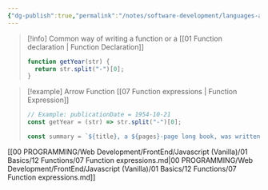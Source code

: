 ```yaml
---
{"dg-publish":true,"permalink":"/notes/software-development/languages-and-frameworks/web-development/front-end/react-js/00-essential-java-script/05-arrow-functions/","tags":["programming","jsbasics","javascript","JS-Fundamentals"],"created":"2025-07-13T15:24:56.665+08:00"}
---
```




>[!info] 
>Common way of writing a function
>or a [[01 Function declaration \| Function Declaration]]
>```javascript
>function getYear(str) {
>	return str.split("-")[0];
>}
>```


> [!example] Arrow Function
> [[07 Function expressions \| Function Expression]]
> ```javascript
> // Example: publicationDate = 1954-10-21
> const getYear = (str) => str.split("-")[0];
> ```
> 
> ```javascript
> const summary = `${title}, a ${pages}-page long book, was written by ${author} and published in ${getYear(publicationDate)}. The book has ${hasMovieAdaptation ? "" : "not"} been adapted as a movie`;
> ```



[[00 PROGRAMMING/Web Development/FrontEnd/Javascript (Vanilla)/01 Basics/12 Functions/07 Function expressions.md\|00 PROGRAMMING/Web Development/FrontEnd/Javascript (Vanilla)/01 Basics/12 Functions/07 Function expressions.md]]

